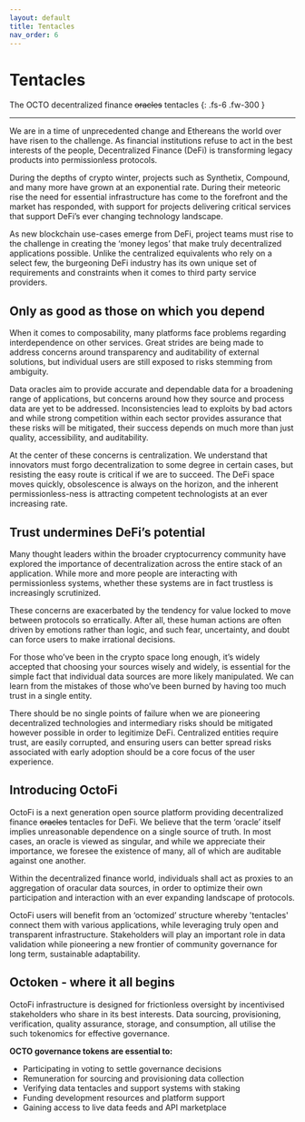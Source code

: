 ```yaml
---
layout: default
title: Tentacles
nav_order: 6
---
```


# Tentacles

The OCTO decentralized finance <s>oracles</s> tentacles 
{: .fs-6 .fw-300 }

---

We are in a time of unprecedented change and Ethereans the world over have risen to the challenge. As financial institutions refuse to act in the best interests of the people, Decentralized Finance (DeFi) is transforming legacy products into permissionless protocols. 

During the depths of crypto winter, projects such as Synthetix, Compound, and many more have grown at an exponential rate. During their meteoric rise the need for essential infrastructure has come to the forefront and the market has responded, with support for projects delivering critical services that support DeFi’s ever changing technology landscape.

As new blockchain use-cases emerge from DeFi, project teams must rise to the challenge in creating the ‘money legos’ that make truly decentralized applications possible. Unlike the centralized equivalents who rely on a select few, the burgeoning DeFi industry has its own unique set of requirements and constraints when it comes to third party service providers.

## Only as good as those on which you depend 

When it comes to composability, many platforms face problems regarding interdependence on other services. Great strides are being made to address concerns around transparency and auditability of external solutions, but individual users are still exposed to risks stemming from ambiguity. 

Data oracles aim to provide accurate and dependable data for a broadening range of applications, but concerns around how they source and process data are yet to be addressed. Inconsistencies lead to exploits by bad actors and while strong competition within each sector provides assurance that these risks will be mitigated, their success depends on much more than just quality, accessibility, and auditability. 

At the center of these concerns is centralization. We understand that innovators must forgo decentralization to some degree in certain cases, but resisting the easy route is critical if we are to succeed. The DeFi space moves quickly, obsolescence is always on the horizon, and the inherent permissionless-ness is attracting competent technologists at an ever increasing rate. 

## Trust undermines DeFi’s potential 

Many thought leaders within the broader cryptocurrency community have explored the importance of decentralization across the entire stack of an application. While more and more people are interacting with permissionless systems, whether these systems are in fact trustless is increasingly scrutinized. 

These concerns are exacerbated by the tendency for value locked to move between protocols so erratically. After all, these human actions are often driven by emotions rather than logic, and such fear, uncertainty, and doubt can force users to make irrational decisions. 

For those who’ve been in the crypto space long enough, it’s widely accepted that choosing your sources wisely and widely, is essential for the simple fact that individual data sources are more likely manipulated. We can learn from the mistakes of those who’ve been burned by having too much trust in a single entity. 

There should be no single points of failure when we are pioneering decentralized technologies and intermediary risks should be mitigated however possible in order to legitimize DeFi. Centralized entities require trust, are easily corrupted, and ensuring users can better spread risks associated with early adoption should be a core focus of the user experience. 

## Introducing OctoFi

OctoFi is a next generation open source platform providing decentralized finance <s>oracles</s> tentacles for DeFi. We believe that the term ‘oracle’ itself implies unreasonable dependence on a single source of truth. In most cases, an oracle is viewed as singular, and while we appreciate their importance, we foresee the existence of many, all of which are auditable against one another. 

Within the decentralized finance world, individuals shall act as proxies to an aggregation of oracular data sources, in order to optimize their own participation and interaction with an ever expanding landscape of protocols. 

OctoFi users will benefit from an ‘octomized’ structure whereby 'tentacles' connect them with various applications, while leveraging truly open and transparent infrastructure. Stakeholders will play an important role in data validation while pioneering a new frontier of community governance for long term, sustainable adaptability.

## Octoken - where it all begins

OctoFi infrastructure is designed for frictionless oversight by incentivised stakeholders who share in its best interests. Data sourcing, provisioning, verification, quality assurance, storage, and consumption, all utilise the such tokenomics for effective governance. 

**OCTO governance tokens are essential to:**

* Participating in voting to settle governance decisions
* Remuneration for sourcing and provisioning data collection
* Verifying data tentacles and support systems with staking
* Funding development resources and platform support
* Gaining access to live data feeds and API marketplace


